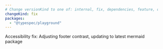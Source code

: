 ```yaml
---
# Change versionKind to one of: internal, fix, dependencies, feature, deprecation, breaking
changeKind: fix
packages:
  - "@typespec/playground"
---
```


Accessibility fix: Adjusting footer contrast, updating to latest mermaid package
